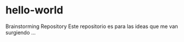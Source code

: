 # hello-world
Brainstorming Repository
Este repositorio es para  las ideas que me  van surgiendo ...
